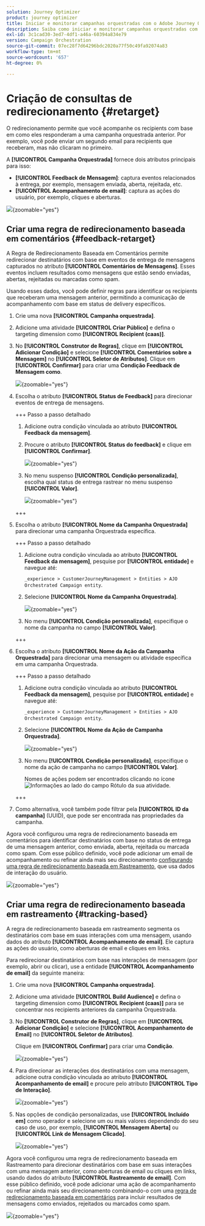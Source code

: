 ```yaml
---
solution: Journey Optimizer
product: journey optimizer
title: Iniciar e monitorar campanhas orquestradas com o Adobe Journey Optimizer
description: Saiba como iniciar e monitorar campanhas orquestradas com o Adobe Journey Optimizer.
exl-id: 3c1cad30-3ed7-4df1-a46a-60394a834e79
version: Campaign Orchestration
source-git-commit: 07ec28f7d64296bdc2020a77f50c49fa92074a83
workflow-type: tm+mt
source-wordcount: '657'
ht-degree: 0%

---
```



# Criação de consultas de redirecionamento {#retarget}

O redirecionamento permite que você acompanhe os recipients com base em como eles responderam a uma campanha orquestrada anterior. Por exemplo, você pode enviar um segundo email para recipients que receberam, mas não clicaram no primeiro.

A **[!UICONTROL Campanha Orquestrada]** fornece dois atributos principais para isso:

* **[!UICONTROL Feedback de Mensagem]**: captura eventos relacionados à entrega, por exemplo, mensagem enviada, aberta, rejeitada, etc.
* **[!UICONTROL Acompanhamento de email]**: captura as ações do usuário, por exemplo, cliques e aberturas.

![](assets/do-not-localize/retarget-schema.png){zoomable="yes"}


## Criar uma regra de redirecionamento baseada em comentários {#feedback-retarget}

A Regra de Redirecionamento Baseada em Comentários permite redirecionar destinatários com base em eventos de entrega de mensagens capturados no atributo **[!UICONTROL Comentários de Mensagens]**. Esses eventos incluem resultados como mensagens que estão sendo enviadas, abertas, rejeitadas ou marcadas como spam.

Usando esses dados, você pode definir regras para identificar os recipients que receberam uma mensagem anterior, permitindo a comunicação de acompanhamento com base em status de delivery específicos.

1. Crie uma nova **[!UICONTROL Campanha orquestrada]**.

1. Adicione uma atividade **[!UICONTROL Criar Público]** e defina o targeting dimension como **[!UICONTROL Recipient (caas)]**.

1. No **[!UICONTROL Construtor de Regras]**, clique em **[!UICONTROL Adicionar Condição]** e selecione **[!UICONTROL Comentários sobre a Mensagem]** no **[!UICONTROL Seletor de Atributos]**. Clique em **[!UICONTROL Confirmar]** para criar uma **Condição Feedback de Mensagem como**.

   ![](assets/retarget_1.png){zoomable="yes"}

1. Escolha o atributo **[!UICONTROL Status de Feedback]** para direcionar eventos de entrega de mensagens.

   +++ Passo a passo detalhado

   1. Adicione outra condição vinculada ao atributo **[!UICONTROL Feedback da mensagem]**.

   1. Procure o atributo **[!UICONTROL Status do feedback]** e clique em **[!UICONTROL Confirmar]**.

      ![](assets/retarget_3.png){zoomable="yes"}

   1. No menu suspenso **[!UICONTROL Condição personalizada]**, escolha qual status de entrega rastrear no menu suspenso **[!UICONTROL Valor]**.

      ![](assets/retarget_4.png){zoomable="yes"}

   +++

1. Escolha o atributo **[!UICONTROL Nome da Campanha Orquestrada]** para direcionar uma campanha Orquestrada específica.

   +++ Passo a passo detalhado

   1. Adicione outra condição vinculada ao atributo **[!UICONTROL Feedback da mensagem]**, pesquise por **[!UICONTROL entidade]** e navegue até:

      `_experience > CustomerJourneyManagement > Entities > AJO Orchestrated Campaign entity`.

   1. Selecione **[!UICONTROL Nome da Campanha Orquestrada]**.

      ![](assets/retarget_5.png){zoomable="yes"}

   1. No menu **[!UICONTROL Condição personalizada]**, especifique o nome da campanha no campo **[!UICONTROL Valor]**.

   +++

1. Escolha o atributo **[!UICONTROL Nome da Ação da Campanha Orquestrada]** para direcionar uma mensagem ou atividade específica em uma campanha Orquestrada.

   +++ Passo a passo detalhado

   1. Adicione outra condição vinculada ao atributo **[!UICONTROL Feedback da mensagem]**, pesquise por **[!UICONTROL entidade]** e navegue até:

      `_experience > CustomerJourneyManagement > Entities > AJO Orchestrated Campaign entity`.

   1. Selecione **[!UICONTROL Nome da Ação de Campanha Orquestrada]**.

      ![](assets/retarget_6.png){zoomable="yes"}

   1. No menu **[!UICONTROL Condição personalizada]**, especifique o nome da ação de campanha no campo **[!UICONTROL Valor]**.

      Nomes de ações podem ser encontrados clicando no ícone ![Informações](assets/do-not-localize/info-icon.svg) ao lado do campo Rótulo da sua atividade.

   +++

1. Como alternativa, você também pode filtrar pela **[!UICONTROL ID da campanha]** (UUID), que pode ser encontrada nas propriedades da campanha.

Agora você configurou uma regra de redirecionamento baseada em comentários para identificar destinatários com base no status de entrega de uma mensagem anterior, como enviada, aberta, rejeitada ou marcada como spam. Com esse público definido, você pode adicionar um email de acompanhamento ou refinar ainda mais seu direcionamento [configurando uma regra de redirecionamento baseada em Rastreamento](#tracking-based), que usa dados de interação do usuário.

![](assets/retarget_9.png){zoomable="yes"}


## Criar uma regra de redirecionamento baseada em rastreamento {#tracking-based}

A regra de redirecionamento baseada em rastreamento segmenta os destinatários com base em suas interações com uma mensagem, usando dados do atributo **[!UICONTROL Acompanhamento de email]**. Ele captura as ações do usuário, como aberturas de email e cliques em links.

Para redirecionar destinatários com base nas interações de mensagem (por exemplo, abrir ou clicar), use a entidade **[!UICONTROL Acompanhamento de email]** da seguinte maneira:

1. Crie uma nova **[!UICONTROL Campanha orquestrada]**.

1. Adicione uma atividade **[!UICONTROL Build Audience]** e defina o targeting dimension como **[!UICONTROL Recipient (caas)]** para se concentrar nos recipients anteriores da campanha Orquestrada.

1. No **[!UICONTROL Construtor de Regras]**, clique em **[!UICONTROL Adicionar Condição]** e selecione **[!UICONTROL Acompanhamento de Email]** no **[!UICONTROL Seletor de Atributos]**.

   Clique em **[!UICONTROL Confirmar]** para criar uma **Condição**.

   ![](assets/retarget_2.png){zoomable="yes"}

1. Para direcionar as interações dos destinatários com uma mensagem, adicione outra condição vinculada ao atributo **[!UICONTROL Acompanhamento de email]** e procure pelo atributo **[!UICONTROL Tipo de Interação]**.

   ![](assets/retarget_7.png){zoomable="yes"}

1. Nas opções de condição personalizadas, use **[!UICONTROL Incluído em]** como operador e selecione um ou mais valores dependendo do seu caso de uso, por exemplo, **[!UICONTROL Mensagem Aberta]** ou **[!UICONTROL Link de Mensagem Clicado]**.

   ![](assets/retarget_8.png){zoomable="yes"}

Agora você configurou uma regra de redirecionamento baseada em Rastreamento para direcionar destinatários com base em suas interações com uma mensagem anterior, como aberturas de email ou cliques em links, usando dados do atributo **[!UICONTROL Rastreamento de email]**. Com esse público definido, você pode adicionar uma ação de acompanhamento ou refinar ainda mais seu direcionamento combinando-o com uma [regra de redirecionamento baseada em comentários](#feedback-retarget) para incluir resultados de mensagens como enviados, rejeitados ou marcados como spam.


![](assets/retarget_10.png){zoomable="yes"}
